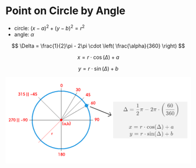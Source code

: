 # Point on Circle by Angle

- circle: $(x-a)^2 + (y-b)^2 = r^2$
- angle: $\alpha$

$$
\Delta = \frac{1}{2}\pi - 2\pi \cdot \left( \frac{\alpha}{360} \right)
$$

$$
x = r \cdot \cos(\Delta) + a
$$

$$
y = r \cdot \sin(\Delta) + b
$$

![Point on Circle by Angle](https://github.com/damianc/dev-notes/blob/master/_images/math/point-on-circle.png "Point on Circle by Angle")